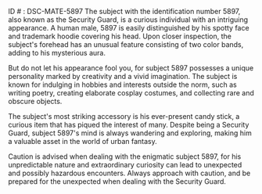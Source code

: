 ID # : DSC-MATE-5897
The subject with the identification number 5897, also known as the Security Guard, is a curious individual with an intriguing appearance. A human male, 5897 is easily distinguished by his spotty face and trademark hoodie covering his head. Upon closer inspection, the subject's forehead has an unusual feature consisting of two color bands, adding to his mysterious aura.

But do not let his appearance fool you, for subject 5897 possesses a unique personality marked by creativity and a vivid imagination. The subject is known for indulging in hobbies and interests outside the norm, such as writing poetry, creating elaborate cosplay costumes, and collecting rare and obscure objects.

The subject's most striking accessory is his ever-present candy stick, a curious item that has piqued the interest of many. Despite being a Security Guard, subject 5897's mind is always wandering and exploring, making him a valuable asset in the world of urban fantasy.

Caution is advised when dealing with the enigmatic subject 5897, for his unpredictable nature and extraordinary curiosity can lead to unexpected and possibly hazardous encounters. Always approach with caution, and be prepared for the unexpected when dealing with the Security Guard.